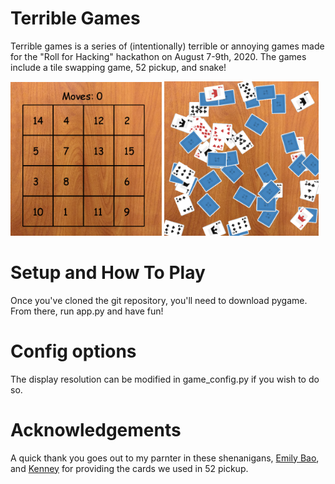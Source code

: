 # Terrible Games

Terrible games is a series of (intentionally) terrible or annoying games made for the "Roll for Hacking" hackathon on August 7-9th, 2020. The games include a tile swapping game, 52 pickup, and snake!

<img src="https://github.com/brandon-wu76/terrible-games/blob/master/screenshots/tiles.png?raw=true" width = "48%"> <img src="https://github.com/brandon-wu76/terrible-games/blob/master/screenshots/52pickup.png?raw=true" width = "49%">

# Setup and How To Play
Once you've cloned the git repository, you'll need to download pygame. From there, run app.py and have fun!

# Config options
The display resolution can be modified in game_config.py if you wish to do so. 

# Acknowledgements
A quick thank you goes out to my parnter in these shenanigans, [Emily Bao](https://github.com/eyfb), and [Kenney](Kenney.nl/assets) for providing the cards we used in 52 pickup.
